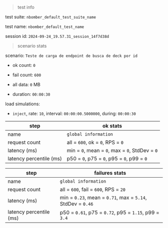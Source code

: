 > test info

test suite: `nbomber_default_test_suite_name`

test name: `nbomber_default_test_name`

session id: `2024-09-24_19.57.31_session_14f7d38d`

> scenario stats

scenario: `Teste de carga de endpoint de busca de deck por id`

  - ok count: `0`

  - fail count: `600`

  - all data: `0` MB

  - duration: `00:00:30`

load simulations:

  - `inject`, rate: `10`, interval: `00:00:00.5000000`, during: `00:00:30`

|step|ok stats|
|---|---|
|name|`global information`|
|request count|all = `600`, ok = `0`, RPS = `0`|
|latency (ms)|min = `0`, mean = `0`, max = `0`, StdDev = `0`|
|latency percentile (ms)|p50 = `0`, p75 = `0`, p95 = `0`, p99 = `0`|


|step|failures stats|
|---|---|
|name|`global information`|
|request count|all = `600`, fail = `600`, RPS = `20`|
|latency (ms)|min = `0.23`, mean = `0.71`, max = `5.14`, StdDev = `0.46`|
|latency percentile (ms)|p50 = `0.61`, p75 = `0.72`, p95 = `1.15`, p99 = `3.4`|




